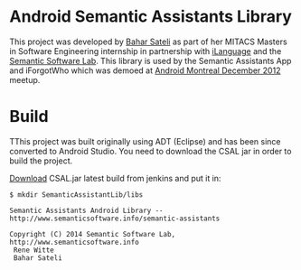 # Android Semantic Assistants Library


This project was developed by [Bahar Sateli](https://twitter.com/BaharSateli) as part of her MITACS Masters in Software Engineering internship in partnership with [iLanguage](http://ilanguage.ca/about/ilanguagelab-welcomes-masters-intern-in-software-engineering/) and the [Semantic Software Lab](http://www.semanticsoftware.info/). This library is used by the Semantic Assistants App and iForgotWho which was demoed at [Android Montreal December 2012](http://ilanguage.ca/about/making-your-apps-smarter-notman-house/) meetup.

# Build

TThis project was built originally using ADT (Eclipse) and has been since converted to Android Studio. You need to download the CSAL jar in order to build the project.


[Download](http://assistant.cs.concordia.ca:8080/job/Semantic%20Assistants/lastSuccessfulBuild/artifact/semantic-assist/CSAL/dist/) CSAL.jar latest build from jenkins and put it in:
```
$ mkdir SemanticAssistantLib/libs
```


```
Semantic Assistants Android Library -- http://www.semanticsoftware.info/semantic-assistants

Copyright (C) 2014 Semantic Software Lab, http://www.semanticsoftware.info
 Rene Witte
 Bahar Sateli
```
